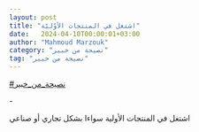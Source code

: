 ```yaml
---
layout: post
title: "اشتغل في المنتجات الأوّليّة"
date:   2024-04-10T00:00:01+03:00
author: "Mahmoud Marzouk"
category: "نصيحة من خبير"
tag: "نصيحة من خبير"
---
```



[<u>\#نصيحة\_من\_خبير</u>](https://www.facebook.com/hashtag/%D9%86%D8%B5%D9%8A%D8%AD%D8%A9_%D9%85%D9%86_%D8%AE%D8%A8%D9%8A%D8%B1?__eep__=6&__cft__%5b0%5d=AZU04DPE4_YE-Z7pZ1LZyPiovsPvhMMzWiFOz0I6XqbtarKr9GD9nmiWsOiY51-Ozk17QNM7GNMUlJ93f9UwimrVfLvJuVot5coSrdMTc0E4UMSbzDY8bbHbF9sbbEoQc4bd8NDN4s46FJQt4NIHrNL5BCjPkG3Tw_xsO0hWUW-zJxjr30idZG-3JFLJOISbK74&__tn__=*NK-R)

\-

اشتغل في المنتجات الأولية سواءا بشكل تجاري أو
صناعي
